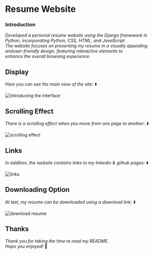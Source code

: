 # Resume Website

### Introduction
_Developed a personal resume website using the Django framework in 
Python, incorporating Python, CSS, HTML, and JavaScript.</br>
The website focuses on presenting my resume in a visually appealing anduser-friendly 
design, featuring interactive elements to </br>enhance the overall browsing experience._

## Display
_Here you can see the main view of the site:_ ⬇️

![Introducing the interface](https://github.com/mosheyaku/Resume/assets/114317742/469d6b45-ca64-4148-8e7d-6c85611eecfd)

## Scrolling Effect
_There is a scrolling effect when you move from one page to another:_ ⬇️

![scrolling effect](https://github.com/mosheyaku/Resume/assets/114317742/666748fb-79f7-4545-8544-e4f8af94fe40)

## Links
_In addition, the website contains links to my linkedin & github pages:_ ⬇️

![links](https://github.com/mosheyaku/Resume/assets/114317742/0f850eb6-b39e-4b1a-904d-452560bdaba1)

## Downloading Option
_At last, my resume can be downloaded using a download link:_ ⬇️

![download resume](https://github.com/mosheyaku/Resume/assets/114317742/69420c49-5909-48ca-8076-0dd2acdddfb1)


## Thanks
_Thank you for taking the time to read my README. </br>
Hope you enjoyed!_ 💖

